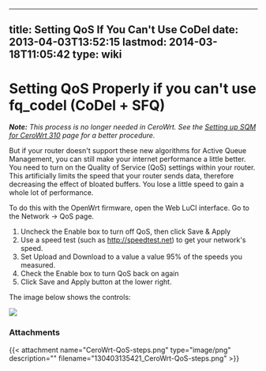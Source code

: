 
---
title: Setting QoS If You Can't Use CoDel
date: 2013-04-03T13:52:15
lastmod: 2014-03-18T11:05:42
type: wiki
---
Setting QoS Properly if you can't use fq\_codel (CoDel + SFQ)
=============================================================

***Note:** This process is no longer needed in CeroWrt. See the
[Setting up SQM for CeroWrt 310](Setting_up_SQM_for_CeroWrt_310.md) page for a better
procedure.*

But if your router doesn't support these new algorithms for Active Queue
Management, you can still make your internet performance a little
better. You need to turn on the Quality of Service (QoS) settings within
your router. This artificially limits the speed that your router sends
data, therefore decreasing the effect of bloated buffers. You lose a
little speed to gain a whole lot of performance.

To do this with the OpenWrt firmware, open the Web LuCI interface. Go to
the Network -&gt; QoS page.

1.  Uncheck the Enable box to turn off QoS, then click Save & Apply
2.  Use a speed test (such as http://speedtest.net) to get your
    network's speed.
3.  Set Upload and Download to a value a value 95% of the speeds
    you measured.
4.  Check the Enable box to turn QoS back on again
5.  Click Save and Apply button at the lower right.

The image below shows the controls:

![](/attachments/130403135421_CeroWrt-QoS-steps.png)

### Attachments
{{< attachment name="CeroWrt-QoS-steps.png" type="image/png" description="" filename="130403135421_CeroWrt-QoS-steps.png" >}}

